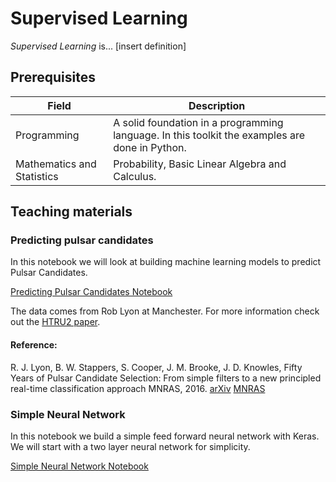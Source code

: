 # Supervised Learning

_Supervised Learning_ is... [insert definition]

## Prerequisites


| Field | Description |
| -------------| ------------- |
| Programming   | A solid foundation in a programming language. In this toolkit the examples are done in Python.|
| Mathematics and Statistics | Probability, Basic Linear Algebra and Calculus.|  

## Teaching materials

### Predicting pulsar candidates

In this notebook we will look at building machine learning models to predict Pulsar Candidates.

[Predicting Pulsar Candidates Notebook](Predicting_Pulsar_Candidates.ipynb)

The data comes from Rob Lyon at Manchester. For more information check out the [HTRU2 paper](https://figshare.com/articles/HTRU2/3080389/1).

#### Reference:
R. J. Lyon, B. W. Stappers, S. Cooper, J. M. Brooke, J. D. Knowles, Fifty Years of Pulsar Candidate Selection: From simple filters to a new principled real-time classification approach MNRAS, 2016. [arXiv](https://arxiv.org/pdf/1603.05166.pdf) [MNRAS](https://academic.oup.com/mnras/article-abstract/459/1/1104/2608953/Fifty-years-of-pulsar-candidate-selection-from)

### Simple Neural Network

In this notebook we build a simple feed forward neural network with Keras. We will start with a two layer neural network for simplicity.

[Simple Neural Network Notebook](Simple_Neural_Network.ipynb)